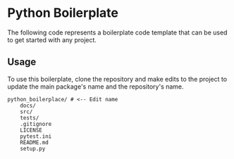# Python Boilerplate

The following code represents a boilerplate code template that can be used to get started with any project.

## Usage

To use this boilerplate, clone the repository and make edits to the project to update the main package's name and the repository's name.

```
python_boilerplace/ # <-- Edit name
    docs/
    src/
    tests/
    .gitignore
    LICENSE
    pytest.ini
    README.md
    setup.py
```
